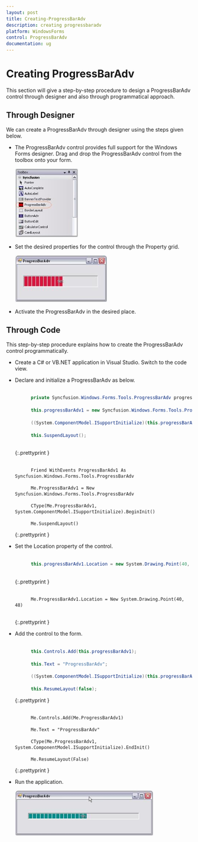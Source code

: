 ```yaml
---
layout: post
title: Creating-ProgressBarAdv
description: creating progressbaradv
platform: WindowsForms
control: ProgressBarAdv
documentation: ug
---
```


# Creating ProgressBarAdv

This section will give a step-by-step procedure to design a ProgressBarAdv control through designer and also through programmatical approach.

## Through Designer

We can create a ProgressBarAdv through designer using the steps given below.

* The ProgressBarAdv control provides full support for the Windows Forms designer. Drag and drop the ProgressBarAdv control from the toolbox onto your form.

  ![](Overview_images/Overview_img2.jpeg) 


* Set the desired properties for the control through the Property grid. 

  ![](Overview_images/Overview_img3.jpeg)


* Activate the ProgressBarAdv in the desired place.



## Through Code

This step-by-step procedure explains how to create the ProgressBarAdv control programmatically.

* Create a C# or VB.NET application in Visual Studio. Switch to the code view.
* Declare and initialize a ProgressBarAdv as below.

  ~~~ cs

        private Syncfusion.Windows.Forms.Tools.ProgressBarAdv progressBarAdv1;

        this.progressBarAdv1 = new Syncfusion.Windows.Forms.Tools.ProgressBarAdv();

        ((System.ComponentModel.ISupportInitialize)(this.progressBarAdv1)).BeginInit();

        this.SuspendLayout();
		
  ~~~
  {:.prettyprint }

  
  ~~~ vbnet

        Friend WithEvents ProgressBarAdv1 As Syncfusion.Windows.Forms.Tools.ProgressBarAdv

        Me.ProgressBarAdv1 = New Syncfusion.Windows.Forms.Tools.ProgressBarAdv

        CType(Me.ProgressBarAdv1, System.ComponentModel.ISupportInitialize).BeginInit()

        Me.SuspendLayout()

  ~~~
  {:.prettyprint }

* Set the Location property of the control.

  ~~~ cs

        this.progressBarAdv1.Location = new System.Drawing.Point(40, 48);
		
  ~~~
  {:.prettyprint }

  ~~~ vbnet

        Me.ProgressBarAdv1.Location = New System.Drawing.Point(40, 48)
		
  ~~~
  {:.prettyprint }

* Add the control to the form.

  ~~~ cs

        this.Controls.Add(this.progressBarAdv1);

        this.Text = "ProgressBarAdv";

        ((System.ComponentModel.ISupportInitialize)(this.progressBarAdv1)).EndInit();

        this.ResumeLayout(false);

  ~~~
  {:.prettyprint }

  ~~~ vbnet

        Me.Controls.Add(Me.ProgressBarAdv1)

        Me.Text = "ProgressBarAdv"

        CType(Me.ProgressBarAdv1, System.ComponentModel.ISupportInitialize).EndInit()

        Me.ResumeLayout(False)

  ~~~
  {:.prettyprint }

* Run the application.

  ![](Overview_images/Overview_img4.jpeg) 

